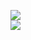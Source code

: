 [![](https://img.shields.io/badge/Made%20With-Github%20Spray-lightgrey.svg?style=for-the-badge&logo=github)](https://github.com/Annihil/github-spray#10529)  
[![](https://i.imgur.com/2DrTn0Z.gif)](https://github.com/Annihil/github-spray)